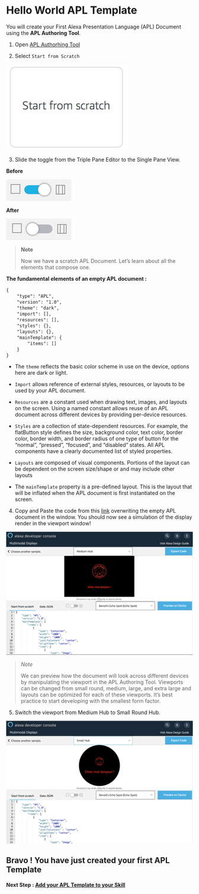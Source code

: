 # Hello World APL Template

You will create your First Alexa Presentation Language (APL) Document using the **APL Authoring Tool**.

1. Open [APL Authorhing Tool](https://developer.amazon.com/alexa/console/ask/displays)

2. Select `Start from Scratch`

![start-from-scratch](./images/button-start-from-scratch.png)

3. Slide the toggle from the Triple Pane Editor to the Single Pane View.

**Before**

![toggle-layout](./images/toggle-layout-view.png)

**After**

![toggle-code](./images/toggle-code-view.png)

> **Note**
>
> Now we have a scratch APL Document. 
> Let’s learn about all the elements that compose one.

**The fundamental elements of an empty APL document :**


```
{
    "type": "APL",
    "version": "1.0",
    "theme": "dark", 
    "import": [], 
    "resources": [], 
    "styles": {}, 
    "layouts": {}, 
    "mainTemplate": { 
        "items": []
    }
}

```
* The `theme` reflects the basic color scheme in use on the device, options here are dark or light.

* `Import` allows reference of external styles, resources, or layouts to be used by your APL document.

* `Resources` are a constant used when drawing text, images, and layouts on the screen. Using a named constant allows reuse of an APL document across different devices by providing per-device resources.

* `Styles` are a collection of state-dependent resources. For example, the flatButton style defines the size, background color, text color, border color, border width, and border radius of one type of button for the “normal”, “pressed”, “focused”, and “disabled” states. All APL components have a clearly documented list of styled properties.

* `Layouts` are composed of visual components. Portions of the layout can be dependent on the screen size/shape or and may include other layouts

* The `mainTemplate` property is a pre-defined layout. This is the layout that will be inflated when the APL document is first instantiated on the screen.

4. Copy and Paste the code from this [link](../lambda/custom/documents/template_basic.json) overwriting the empty APL document in the window. You should now see a simulation of the display render in the viewport window!

![medium-hub](./images/hello-world-medium-hub.png)

> *Note*
>
> We can preview how the document will look across different devices by manipulating the viewport in the APL Authoring Tool. Viewports can be changed from small round, medium, large, and extra large and layouts can be optimized for each of these viewports. It’s best practice to start developing with the smallest form factor.

5. Switch the viewport from Medium Hub to Small Round Hub.

![small-hub](./images/hello-world-small-hub.png)

## Bravo ! You have just created your first APL Template

#### Next Step : [Add your APL Template to your Skill](./01-2-backend.md)
